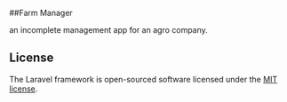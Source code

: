 ##Farm Manager
<p>an incomplete management app for an agro company.</p>



## License

The Laravel framework is open-sourced software licensed under the [MIT license](https://opensource.org/licenses/MIT).
